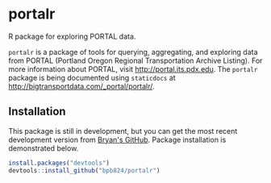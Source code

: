 # portalr
R package for exploring PORTAL data. 

`portalr` is a package of tools for querying, aggregating, and exploring data from PORTAL (Portland Oregon Regional Transportation Archive Listing). For more information about PORTAL, visit <http://portal.its.pdx.edu>. The `portalr` package is being documented using `staticdocs` at <http://bigtransportdata.com/_portal/portalr/>. 

## Installation

This package is still in development, but you can get the most recent development version from [Bryan's GitHub](https://github.com/bpb824). Package installation is demonstrated below. 

```R
install.packages("devtools")
devtools::install_github("bpb824/portalr")
```

